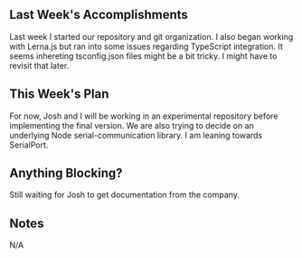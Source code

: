 ## Last Week's Accomplishments

Last week I started our repository and git organization. I also began working with Lerna.js but ran into
some issues regarding TypeScript integration.  It seems inhereting tsconfig.json files might be a bit tricky.
I might have to revisit that later. 

## This Week's Plan

For now, Josh and I will be working in an experimental repository before implementing the final version.
We are also trying to decide on an underlying Node serial-communication library. I am leaning towards SerialPort.

## Anything Blocking?

Still waiting for Josh to get documentation from the company.

## Notes

N/A
